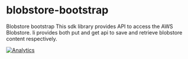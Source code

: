 # blobstore-bootstrap
Blobstore bootstrap
This sdk library provides API to access the AWS Blobstore. Ii provides both put and get api to save and retrieve blobstore content respectively.

[![Analytics](https://ga-beacon.appspot.com/UA-82773213-1/blobstore-bootstrap/readme?pixel)](https://github.com/PredixDev)

